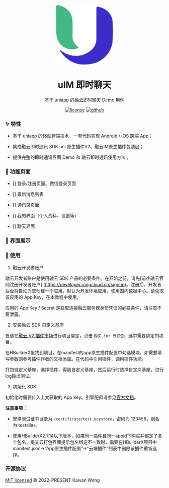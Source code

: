 <div align="center">
  <a href="https://github.com/kaivanwong/u-im" target="_blank">
    <img width="180" src="./static/logo.png" />
  </a>
</div>

<div align="center">
  <h1>uIM 即时聊天</h1>
  <div>
	
  基于 uniapp 的融云即时聊天 Demo 用例

  [![license](https://img.shields.io/github/license/kaivanwong/u-im)](./LICENSE)
  [![github](https://img.shields.io/github/package-json/v/kaivanwong/u-im)](https://github.com/kaivanwong/u-im)

  </div>
</div>

### ✨ 特性

- 基于 uniapp 的移动跨端技术，一套代码实现 Android / IOS 跨端 App；

- 集成融云即时通讯 SDK uni 原生插件V2、融云IM原生插件包装层；

- 提供完整的即时通讯界面 Demo 和 融云即时通讯使用方法；

### 📌 功能页面

- [] 登录/注册页面、微信登录页面

- [] 最新消息列表

- [] 通讯录页面

- [] 我的界面（个人资料、设置等）

- [] 聊天界面

### 🌰 界面展示

### 🌈 使用

1. 融云开发者账户

融云开发者账户是使用融云 SDK 产品的必要条件。在开始之前，请先[前往融云官网注册开发者账户] (https://developer.rongcloud.cn/signup)。注册后，开发者后台将自动为您创建一个应用，默认为开发环境应用，使用国内数据中心。请获取该应用的 App Key，在本教程中使用。

应用的 App Key / Secret 是获取连接融云服务器身份凭证的必要条件，请注意不要泄露。

2. 安装融云 SDK 自定义基座

首选在[融云 V2 插件市场](https://ext.dcloud.net.cn/plugin?id=9227#)进行项目绑定，点击 `购买 for 云打包`，选中需要绑定的项目。

在HBuilderX里找到项目，在manifest的app原生插件配置中勾选模块，如需要填写参数则参考插件作者的文档添加。在代码中引用插件，调用插件功能。

打包自定义基座，选择插件，得到自定义基座，然后运行时选择自定义基座，进行log输出测试。

3. 初始化 SDK

初始化时需要传入上文获取的 App Key。引擎配置请参见[官方文档]()。

**注意事项：**

 - 安卓测试证书目录为 `/certificate/test.keystore`，密码为 123456，别名为 testalias。

 - 使用HBuilderX2.7.14以下版本，如果同一插件且同一appid下购买并绑定了多个包名，提交云打包界面提示包名绑定不一致时，需要在HBuilderX项目中manifest.json->“App原生插件配置”->”云端插件“列表中删除该插件重新选择。

### 开源协议

[MIT licensed](./LICENSE) © 2022-PRESENT Kaivan Wong
